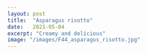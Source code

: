 ```yaml
---
layout: post
title:  "Asparagus risotto"
date:   2021-05-04
excerpt: "Creamy and delicious"
image: "/images/F44_asparagus_risotto.jpg"
---
```

